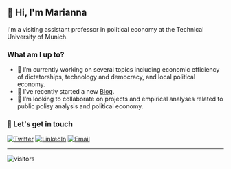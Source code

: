 ## 👋 Hi, I'm Marianna

I'm a visiting assistant professor in political economy at the Technical University of Munich. 

### What am I up to?

- 🔭 I’m currently working on several topics including economic efficiency of dictatorships, technology and democracy, and local political economy.
- 📝 I’ve recently started a new [Blog](https://mariannasebo.github.io/).
- 🤝 I’m looking to collaborate on projects and empirical analyses related to public polisy analysis and political economy.

### 📢 Let's get in touch

<a href="https://twitter.com/mariannasebo" target="_blank"><img src="https://img.shields.io/twitter/follow/mariannasebo?label=Follow" alt="Twitter"></a>
<a href="https://www.linkedin.com/in/mariannaseb%C5%91/?originalSubdomain=es" target="_blank"><img src="https://img.shields.io/badge/Marianna%20Seb%C5%91-blue?style=flat-square&logo=Linkedin&logoColor=white" alt="LinkedIn"></a>
<a href="mailto:marianna.sebo@gmail.com" target="_blank"><img src="https://img.shields.io/badge/%F0%9F%93%AC-Email-darkgreen" alt="Email"></a>

___
![visitors](https://img.shields.io/badge/dynamic/json?label=visitors&query=%24.visitors&url=https%3A%2F%2Fapi.countapi.xyz%2Fget%2Fmariannasebo%2Fmariannasebo)
